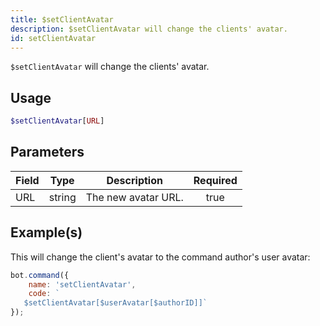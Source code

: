 ```yaml
---
title: $setClientAvatar
description: $setClientAvatar will change the clients' avatar.
id: setClientAvatar
---
```


`$setClientAvatar` will change the clients' avatar.

## Usage

```php
$setClientAvatar[URL]
```

## Parameters

| Field | Type   | Description         | Required |
| ----- | ------ | ------------------- | :------: |
| URL   | string | The new avatar URL. |   true   |

## Example(s)

This will change the client's avatar to the command author's user avatar:

```javascript
bot.command({
    name: 'setClientAvatar',
    code: `
   $setClientAvatar[$userAvatar[$authorID]]`
});
```